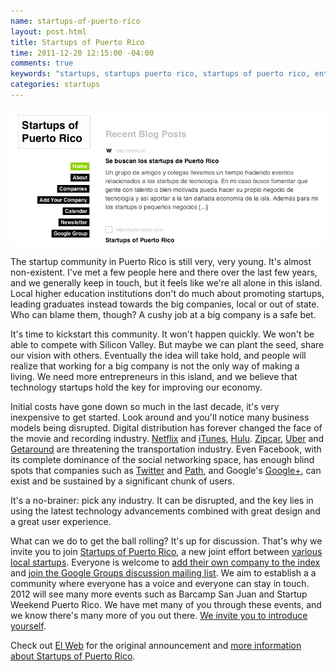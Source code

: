 ```yaml
---
name: startups-of-puerto-rico
layout: post.html
title: Startups of Puerto Rico
time: 2011-12-20 12:15:00 -04:00
comments: true
keywords: "startups, startups puerto rico, startups of puerto rico, entrepreneurship in puerto rico, puerto rico entrepreneurs, starting a company in puerto rico, negocios puerto rico, startups, negocio, barcamp san juan, barcampsj, tedx san juan, tedxsanjuan"
categories: startups
---
```


![](sopr_sshot.png)

The startup community in Puerto Rico is still very, very young. It's almost non-existent. I've met a few people here and there over the last few years, and we generally keep in touch, but it feels like we're all alone in this island. Local higher education institutions don't do much about promoting startups, leading graduates instead towards the big companies, local or out of state. Who can blame them, though? A cushy job at a big company is a safe bet.

It's time to kickstart this community. It won't happen quickly. We won't be able to compete with Silicon Valley. But maybe we can plant the seed, share our vision with others. Eventually the idea will take hold, and people will realize that working for a big company is not the only way of making a living. We need more entrepreneurs in this island, and we believe that technology startups hold the key for improving our economy.

<!-- more -->

Initial costs have gone down so much in the last decade, it's very inexpensive to get started. Look around and you'll notice many business models being disrupted. Digital distribution has forever changed the face of the movie and recording industry. [Netflix](http://www.netflix.com) and [iTunes](http://www.apple.com/itunes), [Hulu](http://www.hulu.com). [Zipcar](http://www.zipcar.com), [Uber](http://www.uber.com) and [Getaround](http://www.getaround.com) are threatening the transportation industry. Even Facebook, with its complete dominance of the social networking space, has enough blind spots that companies such as [Twitter](http://www.twitter.com) and [Path](http://www.path.com), and Google's [Google+](http://plus.google.com), can exist and be sustained by a significant chunk of users.

It's a no-brainer: pick any industry. It can be disrupted, and the key lies in using the latest technology advancements combined with great design and a great user experience.

What can we do to get the ball rolling? It's up for discussion. That's why we invite you to join [Startups of Puerto Rico](http://www.startupsofpuertorico.com), a new joint effort between [various local startups](http://www.startupsofpuertorico.com/companies/). Everyone is welcome to [add their own company to the index](http://startupsofpuertorico.com/add-your-company/) and [join the Google Groups discussion mailing list](http://groups.google.com/group/startupspr). We aim to establish a a community where everyone has a voice and everyone can stay in touch. 2012 will see many more events such as Barcamp San Juan and Startup Weekend Puerto Rico. We have met many of you through these events, and we know there's many more of you out there. [We invite you to introduce yourself](http://www.startupsofpuertorico.com).

Check out [El Web](http://www.elweb.co) for the original announcement and [more information about Startups of Puerto Rico](http://elweb.co/featured/se-buscan-los-startups-de-puerto-rico/).
